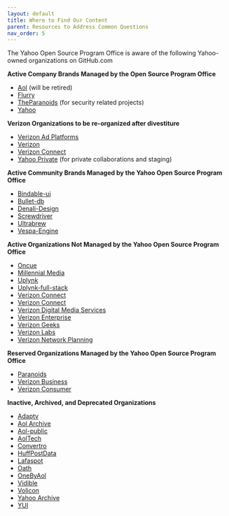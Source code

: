 ```yaml
---
layout: default
title: Where to Find Our Content
parent: Resources to Address Common Questions
nav_order: 5
---
```


The Yahoo Open Source Program Office is aware of the following Yahoo-owned organizations on GitHub.com

**Active Company Brands Managed by the Open Source Program Office**

*   [Aol](https://github.com/aol) (will be retired)
*   [Flurry](https://github.com/flurry)
*   [TheParanoids](https://github.com/TheParanoids) (for security related projects)
*   [Yahoo](https://github.com/yahoo)

**Verizon Organizations to be re-organized after divestiture**
*   [Verizon Ad Platforms](https://github.com/verizonadplatforms)
*   [Verizon](https://github.com/verizon)
*   [Verizon Connect](https://github.com/verizonconnect)
*   [Yahoo Private](https://github.com/VerizonMediaPrivate) (for private collaborations and staging)


**Active Community Brands Managed by the Yahoo Open Source Program Office**

*   [Bindable-ui](https://github.com/bindable-ui)
*   [Bullet-db](https://github.com/bullet-db)
*   [Denali-Design](https://github.com/Denali-Design)
*   [Screwdriver](https://github.com/screwdriver-cd)
*   [Ultrabrew](https://github.com/ultrabrew)
*   [Vespa-Engine](https://github.com/vespa-engine)

**Active Organizations Not Managed by the Yahoo Open Source Program Office**

*   [Oncue](https://github.com/oncue)
*   [Millennial Media](https://github.com/millennialmedia)
*   [Uplynk](https://github.com/uplynk)
*   [Uplynk-full-stack](https://github.com/uplynk-full-stack)
*   [Verizon Connect](https://github.com/fleetadmin)
*   [Verizon Connect](https://github.com/Telogis)
*   [Verizon Digital Media Services](https://github.com/VerizonDigital)
*   [Verizon Enterprise](https://github.com/protectwise)
*   [Verizon Geeks](https://github.com/Verizon-Geeks)
*   [Verizon Labs](https://github.com/verizonlabs)
*   [Verizon Network Planning](https://github.com/vz-etech)

**Reserved Organizations Managed by the Yahoo Open Source Program Office**

*   [Paranoids](https://github.com/paranoids)
*   [Verizon Business](https://github.com/verizonbusiness)
*   [Verizon Consumer](https://github.com/verizonconsumer)

**Inactive, Archived, and Deprecated Organizations**

*   [Adaptv](https://github.com/adaptv)
*   [Aol Archive](https://github.com/aolarchive)
*   [Aol-public](http://aol-public)
*   [AolTech](https://github.com/aoltech)
*   [Convertro](https://github.com/convertro)
*   [HuffPostData](https://github.com/HuffPostData)
*   [Lafaspot](https://github.com/lafaspot)
*   [Oath](https://github.com/oath/)
*   [OneByAol](https://github.com/OneByAol/)
*   [Vidible](https://github.com/vidible)
*   [Volicon](https://github.com/volicon)
*   [Yahoo Archive](https://github.com/yahooarchive)
*   [YUI](https://github.com/yui)
